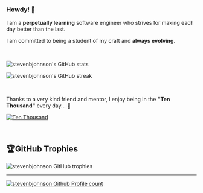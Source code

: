 ### Howdy! 👋

I am a **perpetually learning** software engineer who strives for making each day better than the last.

I am committed to being a student of my craft and **always evolving**.

<br/>

![stevenbjohnson's GitHub stats](https://github-readme-stats.vercel.app/api?username=stevenbjohnson&count_private=true&theme=vision-friendly-dark)

![stevenbjohnson's GitHub streak](https://github-readme-streak-stats.herokuapp.com/?user=stevenbjohnson&theme=vision-friendly-dark&hide_border=true)

<br/>

Thanks to a very kind friend and mentor, I enjoy being in the **"Ten Thousand"** every day... 🧠

[![Ten Thousand](https://imgs.xkcd.com/comics/ten_thousand.png)](https://xkcd.com/1053/)

<br/>

## 🏆GitHub Trophies
![stevenbjohnson GitHub trophies](https://github-profile-trophy.vercel.app/?username=stevenbjohnson&theme=onedar&no-frame=true&no-bg=false&margin-w=4)

---
[![stevenbjohnson Github Profile count](https://visitcount.itsvg.in/api?id=stevenbjohnson&label=Profile%20Views&color=12&icon=1&pretty=true)](https://visitcount.itsvg.in)
